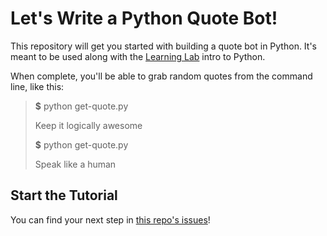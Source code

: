 # Let's Write a Python Quote Bot!

This repository will get you started with building a quote bot in Python. It's meant to be used along with the [Learning Lab](https://lab.github.com) intro to Python.

When complete, you'll be able to grab random quotes from the command line, like this:

> **$** python get-quote.py
>
> Keep it logically awesome
>
> **$** python get-quote.py
>
> Speak like a human

## Start the Tutorial

You can find your next step in [this repo's issues](../../issues/)!
